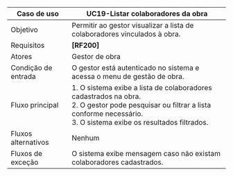 | Caso de uso       | UC19-Listar colaboradores da obra                       |
|-------------------|----------------------------------------------------|
| Objetivo          | Permitir ao gestor visualizar a lista de colaboradores vinculados à obra. |
| Requisitos        | **[RF200]**                                        |
| Atores            | Gestor de obra                                     |
| Condição de entrada | O gestor está autenticado no sistema e acessa o menu de gestão de obra. |
| Fluxo principal   | 1. O sistema exibe a lista de colaboradores cadastrados na obra.<br>2. O gestor pode pesquisar ou filtrar a lista conforme necessário.<br>3. O sistema exibe os resultados filtrados. |
| Fluxos alternativos | Nenhum                                           |
| Fluxos de exceção | O sistema exibe mensagem caso não existam colaboradores cadastrados. |
